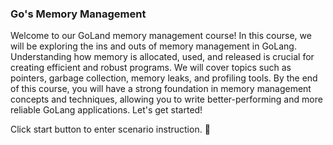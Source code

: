 ### Go's Memory Management

Welcome to our GoLand memory management course! In this course, we will be exploring the ins and outs of memory management in GoLang. Understanding how memory is allocated, used, and released is crucial for creating efficient and robust programs. We will cover topics such as pointers, garbage collection, memory leaks, and profiling tools. By the end of this course, you will have a strong foundation in memory management concepts and techniques, allowing you to write better-performing and more reliable GoLang applications. Let's get started!

Click start button to enter scenario instruction. 🚀  
